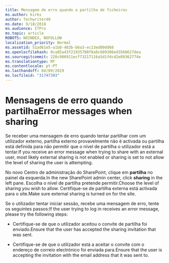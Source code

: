 ```yaml
---
title: Mensagem de erro quando a partilha de ficheiros
ms.author: kirks
author: Techwriter40
ms.date: 9/18/2018
ms.audience: ITPro
ms.topic: article
ROBOTS: NOINDEX, NOFOLLOW
localization_priority: Normal
ms.assetid: 51ad61e5-a1b8-483b-b6a3-ec13ed09dd68
ms.openlocfilehash: 0ca85a43f21935708f8a9c689306ed3560627dea
ms.sourcegitcommit: 228c986911ecf73217116a5d1fdcd2e89362774e
ms.translationtype: MT
ms.contentlocale: pt-PT
ms.lasthandoff: 04/09/2019
ms.locfileid: "31747393"
---
```

# <a name="error-messages-when-sharing"></a><span data-ttu-id="c7562-102">Mensagens de erro quando partilha</span><span class="sxs-lookup"><span data-stu-id="c7562-102">Error messages when sharing</span></span>

<span data-ttu-id="c7562-103">Se receber uma mensagem de erro quando tentar partilhar com um utilizador externo, partilha externo provavelmente não é activada ou partilha está definida para não permitir que o nível de partilha o utilizador está a tentar.</span><span class="sxs-lookup"><span data-stu-id="c7562-103">If you receive an error message when trying to share with an external user, most likely external sharing is not enabled or sharing is set to not allow the level of sharing the user is attempting.</span></span>
  
<span data-ttu-id="c7562-104">No novo Centro de administração do SharePoint, clique em **partilha** no painel da esquerda.</span><span class="sxs-lookup"><span data-stu-id="c7562-104">In the  new SharePoint admin center, click **sharing** in the left pane.</span></span> <span data-ttu-id="c7562-105">Escolha o nível de partilha pretende permitir.</span><span class="sxs-lookup"><span data-stu-id="c7562-105">Choose the level of sharing you wish to allow.</span></span> <span data-ttu-id="c7562-106">Certifique-se de partilha externa está activada para o site.</span><span class="sxs-lookup"><span data-stu-id="c7562-106">Make sure external sharing is turned on for the site.</span></span> 
  
<span data-ttu-id="c7562-107">Se o utilizador tentar iniciar sessão, recebe uma mensagem de erro, tente os seguintes passos:</span><span class="sxs-lookup"><span data-stu-id="c7562-107">If the user trying to log in receives an error message, please try the following steps:</span></span>
  
- <span data-ttu-id="c7562-108">Certifique-se de que o utilizador aceitou o convite de partilha foi enviado.</span><span class="sxs-lookup"><span data-stu-id="c7562-108">Ensure that the user has accepted the sharing invitation that was sent.</span></span>
    
- <span data-ttu-id="c7562-109">Certifique-se de que o utilizador está a aceitar o convite com o endereço de correio electrónico foi enviada para.</span><span class="sxs-lookup"><span data-stu-id="c7562-109">Ensure that the user is accepting the invitation with the email address that it was sent to.</span></span>
    

